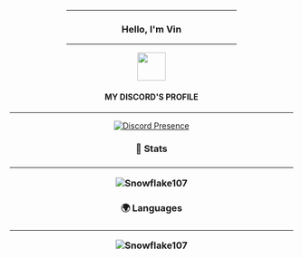 <div align="center">

<hr width = "300vw">

<h3 align="center">Hello, I'm Vin</h3>
  
<hr width = "300vw">

<img src = "discord.app.ico" width = "50"> <h4>MY DISCORD'S PROFILE</h4>
<hr width = "500vw">
  
[![Discord Presence](https://lanyard-profile-readme.vercel.app/api/805823215842230323)](https://discord.com/users/805823215842230323)

  
<h3>📕 Stats<h3>

<hr width = "500vw">

![Snowflake107](https://github-readme-stats.vercel.app/api?username=VinIsDev&show_icons=true&theme=tokyonight&hide=["issues"])
  
<h3>🌍 Languages<h3>

<hr width = "500vw">

![Snowflake107](https://github-readme-stats.vercel.app/api/top-langs?username=VinIsDev&show_icons=true&theme=tokyonight&layout=compact)
</div>
